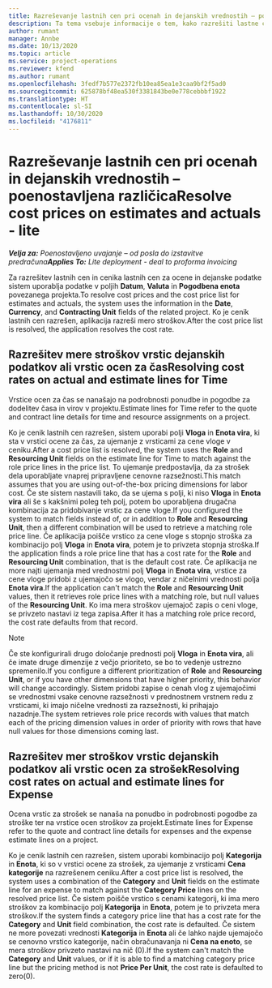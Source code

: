 ```yaml
---
title: Razreševanje lastnih cen pri ocenah in dejanskih vrednostih – poenostavljena različica
description: Ta tema vsebuje informacije o tem, kako razrešiti lastne cene za ocene in dejanske vrednosti.
author: rumant
manager: Annbe
ms.date: 10/13/2020
ms.topic: article
ms.service: project-operations
ms.reviewer: kfend
ms.author: rumant
ms.openlocfilehash: 3fedf7b577e2372fb10ea85ea1e3caa9bf2f5ad0
ms.sourcegitcommit: 625878bf48ea530f3381843be0e778cebbbf1922
ms.translationtype: HT
ms.contentlocale: sl-SI
ms.lasthandoff: 10/30/2020
ms.locfileid: "4176811"
---
```

# <a name="resolve-cost-prices-on-estimates-and-actuals---lite"></a><span data-ttu-id="5ceba-103">Razreševanje lastnih cen pri ocenah in dejanskih vrednostih – poenostavljena različica</span><span class="sxs-lookup"><span data-stu-id="5ceba-103">Resolve cost prices on estimates and actuals - lite</span></span>

<span data-ttu-id="5ceba-104">_**Velja za:** Poenostavljeno uvajanje – od posla do izstavitve predračuna_</span><span class="sxs-lookup"><span data-stu-id="5ceba-104">_**Applies To:** Lite deployment - deal to proforma invoicing_</span></span>

<span data-ttu-id="5ceba-105">Za razrešitev lastnih cen in cenika lastnih cen za ocene in dejanske podatke sistem uporablja podatke v poljih **Datum**, **Valuta** in **Pogodbena enota** povezanega projekta.</span><span class="sxs-lookup"><span data-stu-id="5ceba-105">To resolve cost prices and the cost price list for estimates and actuals, the system uses the information in the **Date**, **Currency**, and **Contracting Unit** fields of the related project.</span></span> <span data-ttu-id="5ceba-106">Ko je cenik lastnih cen razrešen, aplikacija razreši mero stroškov.</span><span class="sxs-lookup"><span data-stu-id="5ceba-106">After the cost price list is resolved, the application resolves the cost rate.</span></span>

## <a name="resolving-cost-rates-on-actual-and-estimate-lines-for-time"></a><span data-ttu-id="5ceba-107">Razrešitev mere stroškov vrstic dejanskih podatkov ali vrstic ocen za čas</span><span class="sxs-lookup"><span data-stu-id="5ceba-107">Resolving cost rates on actual and estimate lines for Time</span></span>

<span data-ttu-id="5ceba-108">Vrstice ocen za čas se nanašajo na podrobnosti ponudbe in pogodbe za dodelitev časa in virov v projektu.</span><span class="sxs-lookup"><span data-stu-id="5ceba-108">Estimate lines for Time refer to the quote and contract line details for time and resource assignments on a project.</span></span>

<span data-ttu-id="5ceba-109">Ko je cenik lastnih cen razrešen, sistem uporabi polji **Vloga** in **Enota vira**, ki sta v vrstici ocene za čas, za ujemanje z vrsticami za cene vloge v ceniku.</span><span class="sxs-lookup"><span data-stu-id="5ceba-109">After a cost price list is resolved, the system uses the **Role** and **Resourcing Unit** fields on the estimate line for Time to match against the role price lines in the price list.</span></span> <span data-ttu-id="5ceba-110">To ujemanje predpostavlja, da za strošek dela uporabljate vnaprej pripravljene cenovne razsežnosti.</span><span class="sxs-lookup"><span data-stu-id="5ceba-110">This match assumes that you are using out-of-the-box pricing dimensions for labor cost.</span></span> <span data-ttu-id="5ceba-111">Če ste sistem nastavili tako, da se ujema s polji, ki niso **Vloga** in **Enota vira** ali še s kakšnimi poleg teh polj, potem bo uporabljena drugačna kombinacija za pridobivanje vrstic za cene vloge.</span><span class="sxs-lookup"><span data-stu-id="5ceba-111">If you configured the system to match fields instead of, or in addition to **Role** and **Resourcing Unit**, then a different combination will be used to retrieve a matching role price line.</span></span> <span data-ttu-id="5ceba-112">Če aplikacija poišče vrstico za cene vloge s stopnjo stroška za kombinacijo polj **Vloga** in **Enota vira**, potem je to privzeta stopnja stroška.</span><span class="sxs-lookup"><span data-stu-id="5ceba-112">If the application finds a role price line that has a cost rate for the **Role** and **Resourcing Unit** combination, that is the default cost rate.</span></span> <span data-ttu-id="5ceba-113">Če aplikacija ne more najti ujemanja med vrednostmi polj **Vloga** in **Enota vira**, vrstice za cene vloge pridobi z ujemajočo se vlogo, vendar z ničelnimi vrednosti polja **Enota vira**.</span><span class="sxs-lookup"><span data-stu-id="5ceba-113">If the application can't match the **Role** and **Resourcing Unit** values, then it retrieves role price lines with a matching role, but null values of the **Resourcing Unit**.</span></span> <span data-ttu-id="5ceba-114">Ko ima mera stroškov ujemajoč zapis o ceni vloge, se privzeto nastavi iz tega zapisa.</span><span class="sxs-lookup"><span data-stu-id="5ceba-114">After it has a matching role price record, the cost rate defaults from that record.</span></span> 

> [!NOTE]
> <span data-ttu-id="5ceba-115">Če ste konfigurirali drugo določanje prednosti polj **Vloga** in **Enota vira**, ali če imate druge dimenzije z večjo prioriteto, se bo to vedenje ustrezno spremenilo.</span><span class="sxs-lookup"><span data-stu-id="5ceba-115">If you configure a different prioritization of **Role** and **Resourcing Unit**, or if you have other dimensions that have higher priority, this behavior will change accordingly.</span></span> <span data-ttu-id="5ceba-116">Sistem pridobi zapise o cenah vlog z ujemajočimi se vrednostmi vsake cenovne razsežnosti v prednostnem vrstnem redu z vrsticami, ki imajo ničelne vrednosti za razsežnosti, ki prihajajo nazadnje.</span><span class="sxs-lookup"><span data-stu-id="5ceba-116">The system retrieves role price records with values that match each of the pricing dimension values in order of priority with rows that have null values for those dimensions coming last.</span></span>

## <a name="resolving-cost-rates-on-actual-and-estimate-lines-for-expense"></a><span data-ttu-id="5ceba-117">Razrešitev mer stroškov vrstic dejanskih podatkov ali vrstic ocen za strošek</span><span class="sxs-lookup"><span data-stu-id="5ceba-117">Resolving cost rates on actual and estimate lines for Expense</span></span>

<span data-ttu-id="5ceba-118">Ocena vrstic za strošek se nanaša na ponudbo in podrobnosti pogodbe za stroške ter na vrstice ocen stroškov za projekt.</span><span class="sxs-lookup"><span data-stu-id="5ceba-118">Estimate lines for Expense refer to the quote and contract line details for expenses and the expense estimate lines on a project.</span></span>

<span data-ttu-id="5ceba-119">Ko je cenik lastnih cen razrešen, sistem uporabi kombinacijo polj **Kategorija** in **Enota**, ki so v vrstici ocene za strošek, za ujemanje z vrsticami **Cena kategorije** na razrešenem ceniku.</span><span class="sxs-lookup"><span data-stu-id="5ceba-119">After a cost price list is resolved, the system uses a combination of the **Category** and **Unit** fields on the estimate line for an expense to match against the **Category Price** lines on the resolved price list.</span></span> <span data-ttu-id="5ceba-120">Če sistem poišče vrstico s cenami kategorij, ki ima mero stroškov za kombinacijo polj **Kategorija** in **Enota**, potem je to privzeta mera stroškov.</span><span class="sxs-lookup"><span data-stu-id="5ceba-120">If the system finds a category price line that has a cost rate for the **Category** and **Unit** field combination, the cost rate is defaulted.</span></span> <span data-ttu-id="5ceba-121">Če sistem ne more povezati vrednosti **Kategorija** in **Enota** ali če lahko najde ujemajočo se cenovno vrstico kategorije, način obračunavanja ni **Cena na enoto**, se mera stroškov privzeto nastavi na nič (0).</span><span class="sxs-lookup"><span data-stu-id="5ceba-121">If the system can't match the **Category** and **Unit** values, or if it is able to find a matching category price line but the pricing method is not **Price Per Unit**, the cost rate is defaulted to zero(0).</span></span>
